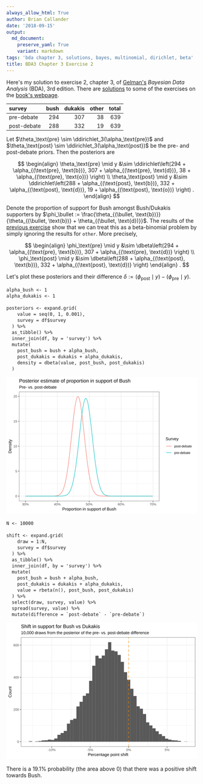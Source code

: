 ```yaml
---
always_allow_html: True
author: Brian Callander
date: '2018-09-15'
output:
  md_document:
    preserve_yaml: True
    variant: markdown
tags: 'bda chapter 3, solutions, bayes, multinomial, dirichlet, beta'
title: BDA3 Chapter 3 Exercise 2
---
```


Here's my solution to exercise 2, chapter 3, of
[Gelman's](https://andrewgelman.com/) *Bayesian Data Analysis* (BDA),
3rd edition. There are
[solutions](http://www.stat.columbia.edu/~gelman/book/solutions.pdf) to
some of the exercises on the [book's
webpage](http://www.stat.columbia.edu/~gelman/book/).

<!--more-->
<div style="display:none">

$\DeclareMathOperator{\dbinomial}{Binomial}  \DeclareMathOperator{\dbern}{Bernoulli}  \DeclareMathOperator{\dpois}{Poisson}  \DeclareMathOperator{\dnorm}{Normal}  \DeclareMathOperator{\dcauchy}{Cauchy}  \DeclareMathOperator{\dexponential}{Exp}  \DeclareMathOperator{\dgamma}{Gamma}  \DeclareMathOperator{\dinvgamma}{InvGamma}  \DeclareMathOperator{\invlogit}{InvLogit}  \DeclareMathOperator{\logit}{Logit}  \DeclareMathOperator{\ddirichlet}{Dirichlet}  \DeclareMathOperator{\dbeta}{Beta}$

</div>

<table class="table table-striped table-hover table-responsive" style="margin-left: auto; margin-right: auto;">
<thead>
<tr>
<th style="text-align:left;">
survey
</th>
<th style="text-align:right;">
bush
</th>
<th style="text-align:right;">
dukakis
</th>
<th style="text-align:right;">
other
</th>
<th style="text-align:right;">
total
</th>
</tr>
</thead>
<tbody>
<tr>
<td style="text-align:left;">
pre-debate
</td>
<td style="text-align:right;">
294
</td>
<td style="text-align:right;">
307
</td>
<td style="text-align:right;">
38
</td>
<td style="text-align:right;">
639
</td>
</tr>
<tr>
<td style="text-align:left;">
post-debate
</td>
<td style="text-align:right;">
288
</td>
<td style="text-align:right;">
332
</td>
<td style="text-align:right;">
19
</td>
<td style="text-align:right;">
639
</td>
</tr>
</tbody>
</table>
Let $\theta_\text{pre} \sim \ddirichlet_3(\alpha_\text{pre})$ and
$\theta_\text{post} \sim \ddirichlet_3(\alpha_\text{post})$ be the pre-
and post-debate priors. Then the posteriors are

$$
\begin{align}
  \theta_\text{pre} \mid y &\sim \ddirichlet\left(294 + \alpha_{(\text{pre}, \text{b})}, 307 + \alpha_{(\text{pre}, \text{d})}, 38 + \alpha_{(\text{pre}, \text{o})} \right)
  \\
  \theta_\text{post} \mid y &\sim \ddirichlet\left(288 + \alpha_{(\text{post}, \text{b})}, 332 + \alpha_{(\text{post}, \text{d})}, 19 + \alpha_{(\text{post}, \text{o})} \right)
.
\end{align}
$$

Denote the proportion of support for Bush amongst Bush/Dukakis
supporters by
$\phi_\bullet := \frac{\theta_{(\bullet, \text{b})}}{\theta_{(\bullet, \text{b})} + \theta_{(\bullet, \text{d})}}$.
The results of the [previous exercise](./chapter_03_exercise_01.html)
show that we can treat this as a beta-binomial problem by simply
ignoring the results for `other`. More precisely,

$$
\begin{align}
  \phi_\text{pre} \mid y &\sim \dbeta\left(294 + \alpha_{(\text{pre}, \text{b})}, 307 + \alpha_{(\text{pre}, \text{d})} \right)
  \\
  \phi_\text{post} \mid y &\sim \dbeta\left(288 + \alpha_{(\text{post}, \text{b})}, 332 + \alpha_{(\text{post}, \text{d})} \right)
\end{align}
.
$$

Let's plot these posteriors and their difference
$\delta := (\phi_\text{post} \mid y) - (\phi_\text{pre} \mid y)$.

``` {.r}
alpha_bush <- 1
alpha_dukakis <- 1

posteriors <- expand.grid(
    value = seq(0, 1, 0.001),
    survey = df$survey
  ) %>% 
  as_tibble() %>% 
  inner_join(df, by = 'survey') %>% 
  mutate(
    post_bush = bush + alpha_bush,
    post_dukakis = dukakis + alpha_dukakis,
    density = dbeta(value, post_bush, post_dukakis)
  ) 
```

![](chapter_03_exercise_02_files/figure-markdown/posteriors_plot-1..svg)

``` {.r}
N <- 10000

shift <- expand.grid(
    draw = 1:N, 
    survey = df$survey
  ) %>% 
  as_tibble() %>% 
  inner_join(df, by = 'survey') %>% 
  mutate(
    post_bush = bush + alpha_bush,
    post_dukakis = dukakis + alpha_dukakis,
    value = rbeta(n(), post_bush, post_dukakis)
  ) %>% 
  select(draw, survey, value) %>% 
  spread(survey, value) %>% 
  mutate(difference = `post-debate` - `pre-debate`) 
```

![](chapter_03_exercise_02_files/figure-markdown/shift_plot-1..svg)

There is a 19.1% probability (the area above 0) that there was a
positive shift towards Bush.
